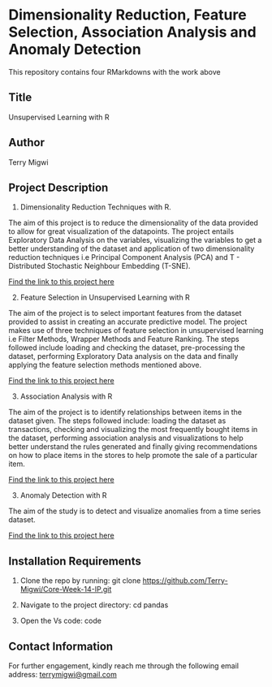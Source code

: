 # Dimensionality Reduction, Feature Selection, Association Analysis and Anomaly Detection
This repository contains four RMarkdowns with the work above

## Title
Unsupervised Learning with R

## Author
Terry Migwi

## Project Description
1. Dimensionality Reduction Techniques with R.

The aim of this project is to reduce the dimensionality of the data provided to allow for great visualization of the datapoints. The project entails Exploratory Data Analysis on the variables, visualizing the variables to get a better understanding of the dataset and application of two dimensionality reduction techniques i.e Principal Component Analysis (PCA) and T - Distributed Stochastic Neighbour Embedding (T-SNE).

[Find the link to this project here](https://terry-migwi.github.io/Core--week-13-IP-/doc/Advertising---supervised-learning.html)

2. Feature Selection in Unsupervised Learning with R

The aim of the project is to select important features from the dataset provided to assist in creating an accurate predictive model. The project makes use of three techniques of feature selection in unsupervised learning i.e Filter Methods, Wrapper Methods and Feature Ranking.
The steps followed include loading and checking the dataset, pre-processing the dataset, performing Exploratory Data analysis on the data and finally applying the feature selection methods mentioned above.

[Find the link to this project here](https://terry-migwi.github.io/Core--week-13-IP-/docs/Online_shoppers_intention.html)

3. Association Analysis with R

The aim of the project is to identify relationships between items in the dataset given. The steps followed include: loading the dataset as transactions, checking and visualizing the most frequently bought items in the dataset, performing association analysis and visualizations to help better understand the rules generated and finally giving recommendations on how to place items in the stores to help promote the sale of a particular item.

[Find the link to this project here](https://terry-migwi.github.io/Core--week-13-IP-/docs/Online_shoppers_intention.html)

3. Anomaly Detection with R

The aim of the study is to detect and visualize anomalies from a time series dataset.

[Find the link to this project here](https://terry-migwi.github.io/Core--week-13-IP-/docs/Online_shoppers_intention.html)

  
 ## Installation Requirements
1. Clone the repo by running: git clone https://github.com/Terry-Migwi/Core-Week-14-IP.git

2. Navigate to the project directory: cd pandas

3. Open the Vs code: code

## Contact Information
For further engagement, kindly reach me through the following email address: terrymigwi@gmail.com
